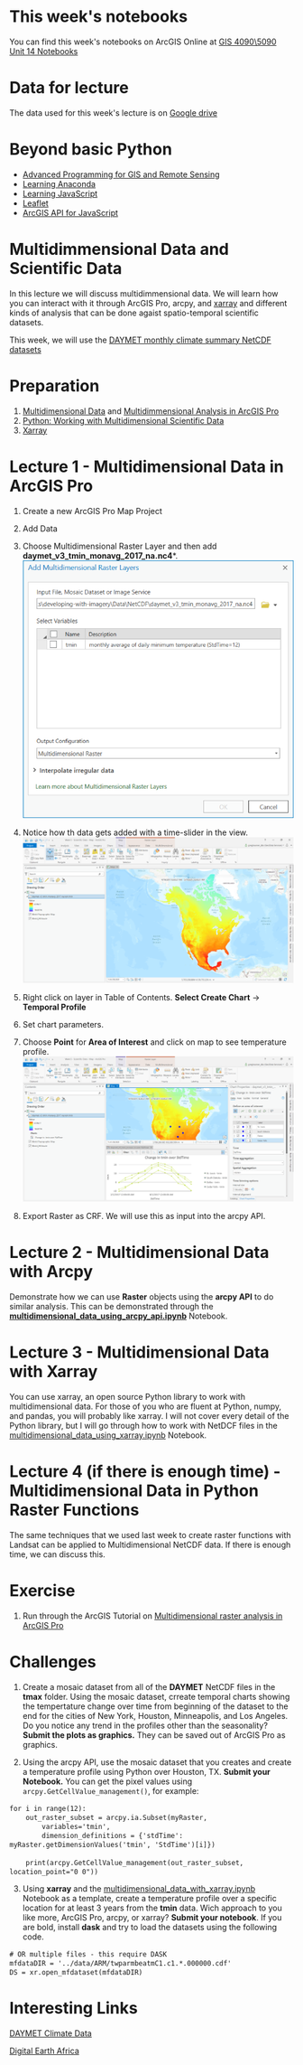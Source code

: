 # This week's notebooks
You can find this week's notebooks on ArcGIS Online at [GIS 4090\5090 Unit 14 Notebooks](https://slustl.maps.arcgis.com/home/group.html?id=8924b798d1884dd1b86d9f3ec73e13fe#overviewIS%204090\5090)

# Data for lecture
The data used for this week's lecture is on [Google drive](https://drive.google.com/drive/folders/1AS3YMuziY7qHe8KA_8UGUpqqJJt0kxiF)

# Beyond basic Python
- [Advanced Programming for GIS and Remote Sensing](https://github.com/gbrunner/adv-programming-for-gis-and-rs)
- [Learning Anaconda](https://www.youtube.com/watch?v=23aQdrS58e0)
- [Learning JavaScript](https://www.youtube.com/watch?v=pYHWoSNsSIU)
- [Leaflet](https://leafletjs.com/examples.html)
- [ArcGIS API for JavaScript](https://developers.arcgis.com/javascript/latest/showcase/)

# Multidimmensional Data and Scientific Data
In this lecture we will discuss multidimmensional data. We will learn how you can interact with it through ArcGIS Pro, arcpy, and [xarray](http://xarray.pydata.org/en/stable/) and different kinds of analysis that can be done agaist spatio-temporal scientific datasets.

This week, we will use the [DAYMET monthly climate summary NetCDF datasets](https://daac.ornl.gov/DAYMET/guides/Daymet_V3_Monthly_Climatology.html)

# Preparation
1. [Multidimensional Data](https://www.esri.com/arcgis-blog/products/arcgis-pro/imagery/multidimensional-analysis-arcgis-pro/) and [Multidimmensional Analysis in ArcGIS Pro](https://youtu.be/qBACfb2sMo8)
2. [Python: Working with Multidimensional Scientific Data](https://www.esri.com/videos/watch?videoid=lqKYoiFlCJc)
3. [Xarray](https://www.youtube.com/watch?v=Dgr_d8iEWk4)

# Lecture 1 - Multidimensional Data in ArcGIS Pro
1. Create a new ArcGIS Pro Map Project
2. Add Data
3. Choose Multidimensional Raster Layer and then add **daymet_v3_tmin_monavg_2017_na.nc4***.
![](https://github.com/gbrunner/developing-with-imagery/blob/master/Week%205/add_multidim_raster_layer.png?raw=true)

4. Notice how th data gets added with a time-slider in the view.
![](https://github.com/gbrunner/developing-with-imagery/blob/master/Week%205/multidim_raster_layer.png?raw=true)

5. Right click on layer in Table of Contents. **Select Create Chart** -> **Temporal Profile**
6. Set chart parameters.
7. Choose **Point** for **Area of Interest** and click on map to see temperature profile.
![](https://github.com/gbrunner/developing-with-imagery/blob/master/Week%205/temp_profiles.png?raw=true)

8. Export Raster as CRF. We will use this as input into the arcpy API.

# Lecture 2 - Multidimensional Data with Arcpy
Demonstrate how we can use **Raster** objects using the **arcpy API** to do similar analysis. This can be demonstrated through the [**multidimensional_data_using_arcpy_api.ipynb**](https://github.com/gbrunner/developing-with-imagery/blob/master/Week%205/multidimensional_data_using_arcpy_api.ipynb) Notebook.

# Lecture 3 - Multidimensional Data with Xarray
You can use xarray, an open source Python library to work with multidimensional data. For those of you who are fluent at Python, numpy, and pandas, you will probably like xarray. I will not cover every detail of the Python library, but I will go through how to work with NetDCF files in the [multidimensional_data_using_xarray.ipynb](https://github.com/gbrunner/developing-with-imagery/blob/master/Week%205/multidimensional_data_using_xarray.ipynb) Notebook. 

# Lecture 4 (if there is enough time) - Multidimensional Data in Python Raster Functions
The same techniques that we used last week to create raster functions with Landsat can be applied to Multidimensional NetCDF data. If there is enough time, we can discuss this.

# Exercise
1. Run through the ArcGIS Tutorial on [Multidimensional raster analysis in ArcGIS Pro](https://doc.arcgis.com/en/imagery/workflows/tutorials/multidimensional-raster-analysis-in-arcgis-pro.htm?adumkts=product&adupro=ArcGIS_Image_Analyst&aduc=social&adum=external&utm_Source=social&aduca=Imagery&RemoteSensing&adulb=multiple&adusn=multiple&aduat=blog&sf_id=701f2000000rpWvAAI)

# Challenges
1. Create a mosaic dataset from all of the **DAYMET** NetCDF files in the **tmax** folder. Using the mosaic dataset, crreate temporal charts showing the tempertature change over time from beginning of the dataset to the end for the cities of New York, Houston, Minneapolis, and Los Angeles. Do you notice any trend in the profiles other than the seasonality?  **Submit the plots as graphics.** They can be saved out of ArcGIS Pro as graphics.

2. Using the arcpy API, use the mosaic dataset that you creates and create a temperature profile using Python over Houston, TX. **Submit your Notebook.** You can get the pixel values using ```arcpy.GetCellValue_management()```, for example:
```
for i in range(12):
    out_raster_subset = arcpy.ia.Subset(myRaster, 
        variables='tmin', 
        dimension_definitions = {'stdTime': myRaster.getDimensionValues('tmin', 'StdTime')[i]})   
    
    print(arcpy.GetCellValue_management(out_raster_subset, location_point="0 0"))
``` 

3. Using **xarray** and the [multidimensional_data_with_xarray.ipynb](https://github.com/gbrunner/developing-with-imagery/blob/master/Week%205/multidimensional_data_using_xarray.ipynb) Notebook as a template, create a temperature profile over a specific location for at least 3 years from the **tmin** data. Wich approach to you like more, ArcGIS Pro, arcpy, or xarray? **Submit your notebook**. If you are bold, install **dask** and try to load the datasets using the following code.
```
# OR multiple files - this require DASK
mfdataDIR = '../data/ARM/twparmbeatmC1.c1.*.000000.cdf'
DS = xr.open_mfdataset(mfdataDIR)
```

# Interesting Links

[DAYMET Climate Data](https://daac.ornl.gov/cgi-bin/dataset_lister.pl?p=32)

[Digital Earth Africa](https://www.africageoportal.com/pages/digital-earth-africa)

